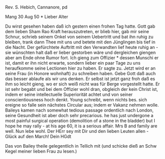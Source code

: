 Rev. S. Hebich, Cannanore, pd

 Mang 30 Aug 50
 <Freitag>*
Lieber Alter

Du wirst gesehen haben daß ich gestern einen frohen Tag hatte. Gott gab dem lieben Sham Rao Kraft herauszutreten, er blieb hier, gab mir seine Schnur, schrieb seinem Onkel von seinem Uebertritt und bat ihn ruhig zu bleiben, trank dann Thee mit uns und betete mit den Jünglingen bis tief in die Nacht. Der gefürchtete Auftritt mit den Verwandten lief heute ruhig an - sie wünschten halt daß er lieber gestorben wäre und dergleichen giengen aber am Ende ohne Rumor fort. Ich gieng zum Offizier <Searle>* dessen Munschi er ist, damit er ihn nicht erwarte, sondern lieber ein paar Tage zu uns heraufkomme seine Lectionen hier zu haben. Er sagte zu. Jetzt wird er an seine Frau (in Honore wohnhaft) zu schreiben haben. Gebe Gott daß auch das besser ablaufe als wir uns denken. Er selbst ist jetzt ganz froh daß es ihm so leicht gieng, wo er sich weiß nicht was für Berge vorgestellt hatte. Er ist sehr begabt und bei dem Offizier wohl dran, obgleich der kein Christ ist, indem er seine intellectuelle Superiorität achtet und von seiner conscientiousness hoch denkt. Young schreibt, wenn nichts bes. sich ereigne so falle sein nächstes Circular aus; indem er Vakanz nehmen wolle. Baileys kamen nach somewhat tedious passage ordentlich nach London, seine Gesundheit ist aber doch sehr precarious. he has just undergone a most painful surgical operation (demolition of a stone in the bladder) but I hope he may rally - at his age 60, it is a serious affair. Mrs B and family are well. 
Nun lebe wohl. Der HErr sey mit Dir und den lieben Leuten allen - Glück auf den March!
 Dein HGdt

Das von Bailey theile gelegentlich in Tellich mit (und schicke dieß an Schw Kegel meiner lieben Frau zu lesen.)

